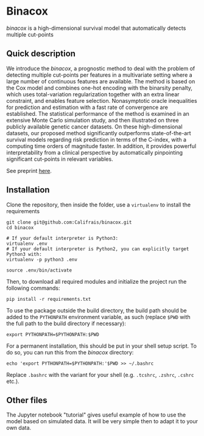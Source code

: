 # Binacox
_binacox_ is a high-dimensional survival model that automatically detects multiple cut-points

## Quick description
We introduce the _binacox_, a prognostic method to deal with the problem of detecting multiple cut-points per features in a multivariate setting where a large number of continuous features are available.
The method is based on the Cox model and combines one-hot encoding with the binarsity penalty, which uses total-variation regularization together with an extra linear constraint, and enables feature selection. Nonasymptotic oracle inequalities for prediction and estimation with a fast rate of convergence are established.
The statistical performance of the method is examined in an extensive Monte Carlo simulation study, and then illustrated on three publicly available genetic cancer datasets.
On these high-dimensional datasets, our proposed method significantly outperforms state-of-the-art survival models regarding risk prediction in terms of the C-index, with a computing time orders of magnitude faster. In addition, it provides powerful interpretability from a clinical perspective by automatically pinpointing significant cut-points in relevant variables.

See preprint [here](http://simonbussy.fr/papers/binacox.pdf).

## Installation
Clone the repository, then inside the folder, use a `virtualenv` to install the requirements
```shell script
git clone git@github.com:Califrais/binacox.git
cd binacox

# If your default interpreter is Python3:
virtualenv .env
# If your default interpreter is Python2, you can explicitly target Python3 with:
virtualenv -p python3 .env

source .env/bin/activate
```
Then, to download all required modules and initialize the project run the following commands:
```shell script
pip install -r requirements.txt
```

To use the package outside the build directory, the build path should be added to the `PYTHONPATH` environment variable, as such (replace `$PWD` with the full path to the build directory if necessary):

    export PYTHONPATH=$PYTHONPATH:$PWD

For a permanent installation, this should be put in your shell setup script. To do so, you can run this from the _binacox_ directory:

    echo 'export PYTHONPATH=$PYTHONPATH:'$PWD >> ~/.bashrc

Replace `.bashrc` with the variant for your shell (e.g. `.tcshrc`, `.zshrc`, `.cshrc` etc.).

## Other files

The Jupyter notebook "tutorial" gives useful example of how to use the model based on simulated data.
It will be very simple then to adapt it to your own data.